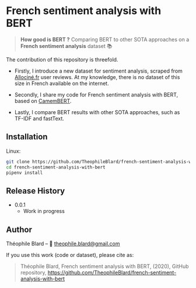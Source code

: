 # French sentiment analysis with BERT
> **How good is BERT ?** Comparing BERT to other SOTA approaches on a **French sentiment analysis** dataset :books:

The contribution of this repository is threefold.

- Firstly, I introduce a new dataset for sentiment analysis, scraped from [Allociné.fr](http://www.allocine.fr/) user reviews.
At my knowledge, there is no dataset of this size in French available on the internet.

- Secondly, I share my code for French sentiment analysis with BERT, based on [CamemBERT](https://camembert-model.fr/).

- Lastly, I compare BERT results with other SOTA approaches, such as TF-IDF and fastText.

## Installation

Linux:

```sh
git clone https://github.com/TheophileBlard/french-sentiment-analysis-with-bert/
cd french-sentiment-analysis-with-bert
pipenv install
```

## Release History

* 0.0.1
    * Work in progress

## Author

Théophile Blard – :email: theophile.blard@gmail.com

If you use this work (code or dataset), please cite as:

> Théophile Blard, French sentiment analysis with BERT, (2020), GitHub repository, https://github.com/TheophileBlard/french-sentiment-analysis-with-bert
